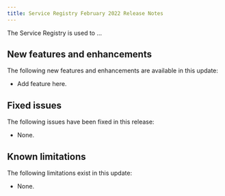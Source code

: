 ```yaml
---
title: Service Registry February 2022 Release Notes
---
```

The Service Registry is used to ...


## New features and enhancements

The following new features and enhancements are available in this update:



* Add feature here.

## Fixed issues


The following issues have been fixed in this release:


* None.


## Known limitations

The following limitations exist in this update:


* None.